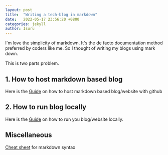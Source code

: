 ```yaml
---
layout: post
title:  "Writing a tech-blog in markdown"
date:   2022-05-17 23:56:20 +0800
categories: jekyll
author: Isuru
---
```


I'm love the simplicity of markdown. It's the de facto documentation method preferred by coders like me.
So I thought of writing my blogs using mark down. 

This is two parts problem. 

## 1. How to host markdown based blog
Here is the [Guide](https://docs.github.com/en/pages/setting-up-a-github-pages-site-with-jekyll/creating-a-github-pages-site-with-jekyll)
on how to host markdown based blog/website with github

## 2. How to run blog locally

Here is the [Guide](https://docs.github.com/en/pages/setting-up-a-github-pages-site-with-jekyll/testing-your-github-pages-site-locally-with-jekyll) 
on how to run you blog/website locally.

## Miscellaneous

[Cheat sheet](https://docs.github.com/en/get-started/writing-on-github/getting-started-with-writing-and-formatting-on-github/basic-writing-and-formatting-syntax) for markdown syntax
